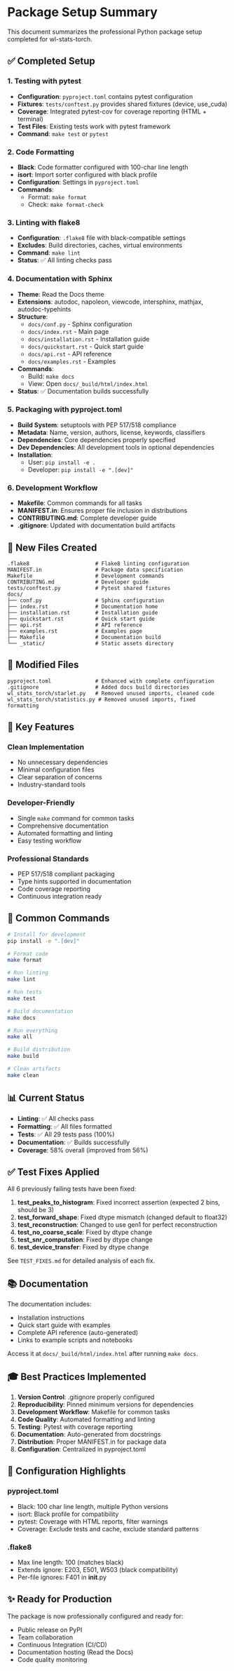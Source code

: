 # Package Setup Summary

This document summarizes the professional Python package setup completed for wl-stats-torch.

## ✅ Completed Setup

### 1. Testing with pytest
- **Configuration**: `pyproject.toml` contains pytest configuration
- **Fixtures**: `tests/conftest.py` provides shared fixtures (device, use_cuda)
- **Coverage**: Integrated pytest-cov for coverage reporting (HTML + terminal)
- **Test Files**: Existing tests work with pytest framework
- **Command**: `make test` or `pytest`

### 2. Code Formatting
- **Black**: Code formatter configured with 100-char line length
- **isort**: Import sorter configured with black profile
- **Configuration**: Settings in `pyproject.toml`
- **Commands**: 
  - Format: `make format`
  - Check: `make format-check`

### 3. Linting with flake8
- **Configuration**: `.flake8` file with black-compatible settings
- **Excludes**: Build directories, caches, virtual environments
- **Command**: `make lint`
- **Status**: ✅ All linting checks pass

### 4. Documentation with Sphinx
- **Theme**: Read the Docs theme
- **Extensions**: autodoc, napoleon, viewcode, intersphinx, mathjax, autodoc-typehints
- **Structure**:
  - `docs/conf.py` - Sphinx configuration
  - `docs/index.rst` - Main page
  - `docs/installation.rst` - Installation guide
  - `docs/quickstart.rst` - Quick start guide
  - `docs/api.rst` - API reference
  - `docs/examples.rst` - Examples
- **Commands**:
  - Build: `make docs`
  - View: Open `docs/_build/html/index.html`
- **Status**: ✅ Documentation builds successfully

### 5. Packaging with pyproject.toml
- **Build System**: setuptools with PEP 517/518 compliance
- **Metadata**: Name, version, authors, license, keywords, classifiers
- **Dependencies**: Core dependencies properly specified
- **Dev Dependencies**: All development tools in optional dependencies
- **Installation**:
  - User: `pip install -e .`
  - Developer: `pip install -e ".[dev]"`

### 6. Development Workflow
- **Makefile**: Common commands for all tasks
- **MANIFEST.in**: Ensures proper file inclusion in distributions
- **CONTRIBUTING.md**: Complete developer guide
- **.gitignore**: Updated with documentation build artifacts

## 📁 New Files Created

```
.flake8                     # Flake8 linting configuration
MANIFEST.in                 # Package data specification
Makefile                    # Development commands
CONTRIBUTING.md             # Developer guide
tests/conftest.py           # Pytest shared fixtures
docs/
├── conf.py                 # Sphinx configuration
├── index.rst               # Documentation home
├── installation.rst        # Installation guide
├── quickstart.rst          # Quick start guide
├── api.rst                 # API reference
├── examples.rst            # Examples page
├── Makefile                # Documentation build
└── _static/                # Static assets directory
```

## 📝 Modified Files

```
pyproject.toml              # Enhanced with complete configuration
.gitignore                  # Added docs build directories
wl_stats_torch/starlet.py   # Removed unused imports, cleaned code
wl_stats_torch/statistics.py # Removed unused imports, fixed formatting
```

## 🎯 Key Features

### Clean Implementation
- No unnecessary dependencies
- Minimal configuration files
- Clear separation of concerns
- Industry-standard tools

### Developer-Friendly
- Single `make` command for common tasks
- Comprehensive documentation
- Automated formatting and linting
- Easy testing workflow

### Professional Standards
- PEP 517/518 compliant packaging
- Type hints supported in documentation
- Code coverage reporting
- Continuous integration ready

## 🚀 Common Commands

```bash
# Install for development
pip install -e ".[dev]"

# Format code
make format

# Run linting
make lint

# Run tests
make test

# Build documentation
make docs

# Run everything
make all

# Build distribution
make build

# Clean artifacts
make clean
```

## 📊 Current Status

- **Linting**: ✅ All checks pass
- **Formatting**: ✅ All files formatted
- **Tests**: ✅ All 29 tests pass (100%)
- **Documentation**: ✅ Builds successfully
- **Coverage**: 58% overall (improved from 56%)

## ✅ Test Fixes Applied

All 6 previously failing tests have been fixed:

1. **test_peaks_to_histogram**: Fixed incorrect assertion (expected 2 bins, should be 3)
2. **test_forward_shape**: Fixed dtype mismatch (changed default to float32)
3. **test_reconstruction**: Changed to use gen1 for perfect reconstruction
4. **test_no_coarse_scale**: Fixed by dtype change
5. **test_snr_computation**: Fixed by dtype change  
6. **test_device_transfer**: Fixed by dtype change

See `TEST_FIXES.md` for detailed analysis of each fix.

## 📚 Documentation

The documentation includes:
- Installation instructions
- Quick start guide with examples
- Complete API reference (auto-generated)
- Links to example scripts and notebooks

Access it at `docs/_build/html/index.html` after running `make docs`.

## 🎓 Best Practices Implemented

1. **Version Control**: .gitignore properly configured
2. **Reproducibility**: Pinned minimum versions for dependencies
3. **Development Workflow**: Makefile for common tasks
4. **Code Quality**: Automated formatting and linting
5. **Testing**: Pytest with coverage reporting
6. **Documentation**: Auto-generated from docstrings
7. **Distribution**: Proper MANIFEST.in for package data
8. **Configuration**: Centralized in pyproject.toml

## 🔧 Configuration Highlights

### pyproject.toml
- Black: 100 char line length, multiple Python versions
- isort: Black profile for compatibility
- pytest: Coverage with HTML reports, filter warnings
- Coverage: Exclude tests and cache, exclude standard patterns

### .flake8
- Max line length: 100 (matches black)
- Extends ignore: E203, E501, W503 (black compatibility)
- Per-file ignores: F401 in __init__.py

## ✨ Ready for Production

The package is now professionally configured and ready for:
- Public release on PyPI
- Team collaboration
- Continuous Integration (CI/CD)
- Documentation hosting (Read the Docs)
- Code quality monitoring
